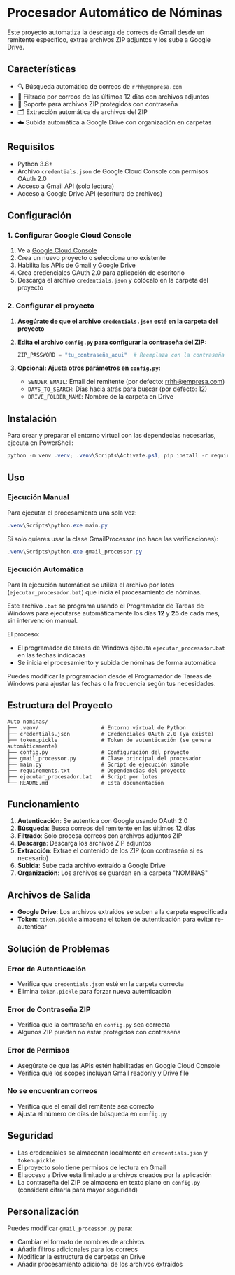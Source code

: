 # Procesador Automático de Nóminas

Este proyecto automatiza la descarga de correos de Gmail desde un remitente específico, extrae archivos ZIP adjuntos y los sube a Google Drive.

## Características

- 🔍 Búsqueda automática de correos de `rrhh@empresa.com`
- 📧 Filtrado por correos de las últimoa 12 días con archivos adjuntos
- 🔐 Soporte para archivos ZIP protegidos con contraseña
- 🗂️ Extracción automática de archivos del ZIP
- ☁️ Subida automática a Google Drive con organización en carpetas

## Requisitos

- Python 3.8+
- Archivo `credentials.json` de Google Cloud Console con permisos OAuth 2.0
- Acceso a Gmail API (solo lectura)
- Acceso a Google Drive API (escritura de archivos)

## Configuración

### 1. Configurar Google Cloud Console

1. Ve a [Google Cloud Console](https://console.cloud.google.com/)
2. Crea un nuevo proyecto o selecciona uno existente
3. Habilita las APIs de Gmail y Google Drive
4. Crea credenciales OAuth 2.0 para aplicación de escritorio
5. Descarga el archivo `credentials.json` y colócalo en la carpeta del proyecto

### 2. Configurar el proyecto

1. **Asegúrate de que el archivo `credentials.json` esté en la carpeta del proyecto**

2. **Edita el archivo `config.py` para configurar la contraseña del ZIP:**
   ```python
   ZIP_PASSWORD = "tu_contraseña_aqui"  # Reemplaza con la contraseña real
   ```

3. **Opcional: Ajusta otros parámetros en `config.py`:**
   - `SENDER_EMAIL`: Email del remitente (por defecto: rrhh@empresa.com)
   - `DAYS_TO_SEARCH`: Días hacia atrás para buscar (por defecto: 12)
   - `DRIVE_FOLDER_NAME`: Nombre de la carpeta en Drive

## Instalación

Para crear y preparar el entorno virtual con las dependecias necesarias, ejecuta en PowerShell:

```powershell
python -m venv .venv; .venv\Scripts\Activate.ps1; pip install -r requirements.txt
```

## Uso

### Ejecución Manual

Para ejecutar el procesamiento una sola vez:

```powershell
.venv\Scripts\python.exe main.py
```

Si solo quieres usar la clase GmailProcessor (no hace las verificaciones):

```powershell
.venv\Scripts\python.exe gmail_processor.py
```

### Ejecución Automática

Para la ejecución automática se utiliza el archivo por lotes (`ejecutar_procesador.bat`) que inicia el procesamiento de nóminas.

Este archivo `.bat` se programa usando el Programador de Tareas de Windows para ejecutarse automáticamente los días **12** y **25** de cada mes, sin intervención manual.

El proceso:
- El programador de tareas de Windows ejecuta `ejecutar_procesador.bat` en las fechas indicadas
- Se inicia el procesamiento y subida de nóminas de forma automática

Puedes modificar la programación desde el Programador de Tareas de Windows para ajustar las fechas o la frecuencia según tus necesidades.

## Estructura del Proyecto

```
Auto nominas/
├── .venv/                    # Entorno virtual de Python
├── credentials.json          # Credenciales OAuth 2.0 (ya existe)
├── token.pickle              # Token de autenticación (se genera automáticamente)
├── config.py                 # Configuración del proyecto
├── gmail_processor.py        # Clase principal del procesador
├── main.py                   # Script de ejecución simple
├── requirements.txt          # Dependencias del proyecto
├── ejecutar_procesador.bat   # Script por lotes
└── README.md                 # Esta documentación
```

## Funcionamiento

1. **Autenticación**: Se autentica con Google usando OAuth 2.0
2. **Búsqueda**: Busca correos del remitente en las últimos 12 días
3. **Filtrado**: Solo procesa correos con archivos adjuntos ZIP
4. **Descarga**: Descarga los archivos ZIP adjuntos
5. **Extracción**: Extrae el contenido de los ZIP (con contraseña si es necesario)
6. **Subida**: Sube cada archivo extraído a Google Drive
7. **Organización**: Los archivos se guardan en la carpeta "NOMINAS"

## Archivos de Salida

- **Google Drive**: Los archivos extraídos se suben a la carpeta especificada
- **Token**: `token.pickle` almacena el token de autenticación para evitar re-autenticar

## Solución de Problemas

### Error de Autenticación
- Verifica que `credentials.json` esté en la carpeta correcta
- Elimina `token.pickle` para forzar nueva autenticación

### Error de Contraseña ZIP
- Verifica que la contraseña en `config.py` sea correcta
- Algunos ZIP pueden no estar protegidos con contraseña

### Error de Permisos
- Asegúrate de que las APIs estén habilitadas en Google Cloud Console
- Verifica que los scopes incluyan Gmail readonly y Drive file

### No se encuentran correos
- Verifica que el email del remitente sea correcto
- Ajusta el número de días de búsqueda en `config.py`

## Seguridad

- Las credenciales se almacenan localmente en `credentials.json` y `token.pickle`
- El proyecto solo tiene permisos de lectura en Gmail
- El acceso a Drive está limitado a archivos creados por la aplicación
- La contraseña del ZIP se almacena en texto plano en `config.py` (considera cifrarla para mayor seguridad)

## Personalización

Puedes modificar `gmail_processor.py` para:
- Cambiar el formato de nombres de archivos
- Añadir filtros adicionales para los correos
- Modificar la estructura de carpetas en Drive
- Añadir procesamiento adicional de los archivos extraídos
